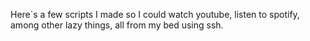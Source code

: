 Here`s a few scripts I made so I could watch youtube, listen to spotify, among other lazy things, all from my bed using ssh.
